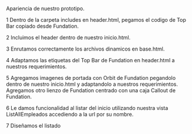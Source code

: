 Apariencia de nuestro prototipo.

1 Dentro de la carpeta includes en header.html, pegamos el codigo de Top Bar copiado desde Fundation.

2 Incluimos el header dentro de nuestro inicio.html.

3 Enrutamos correctamente los archivos dinamicos en base.html.

4 Adaptamos las etiquetas del Top Bar de Fundation en header.html a nuestros requerimientos.

5 Agregamos imagenes de portada con Orbit de Fundation pegandolo dentro de nuestro inicio.html y adaptandolo a nuestros requerimientos. Agregamos otro lienzo de Fundation centrado con una caja Callout de Fundation.

6 Le damos funcionalidad al listar del inicio utilizando nuestra vista ListAllEmpleados accediendo a la url por su nombre.

7 Diseñamos el listado
